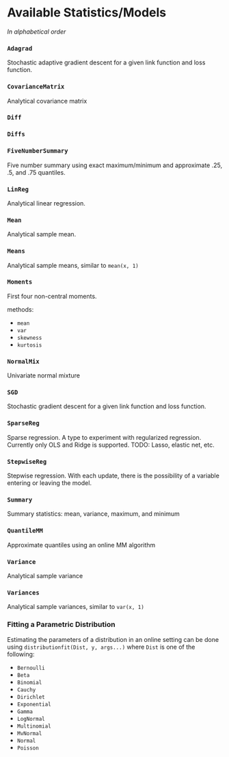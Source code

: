 # Available Statistics/Models
*In alphabetical order*


### `Adagrad`
Stochastic adaptive gradient descent for a given link function and loss function.

### `CovarianceMatrix`
Analytical covariance matrix

### `Diff`
### `Diffs`
### `FiveNumberSummary`  
Five number summary using exact maximum/minimum and approximate .25, .5, and .75 quantiles.

### `LinReg`
Analytical linear regression.

### `Mean`
Analytical sample mean.

### `Means`
Analytical sample means, similar to `mean(x, 1)`

### `Moments`
First four non-central moments.

methods:  

- `mean`
- `var`
- `skewness`
- `kurtosis`

### `NormalMix`
Univariate normal mixture

### `SGD`
Stochastic gradient descent for a given link function and loss function.

### `SparseReg`
Sparse regression.  A type to experiment with regularized regression.  Currently only OLS and Ridge is supported.  TODO: Lasso, elastic net, etc.

### `StepwiseReg`
Stepwise regression.  With each update, there is the possibility of a variable entering or leaving the model.

### `Summary`
Summary statistics: mean, variance, maximum, and minimum

### `QuantileMM`
Approximate quantiles using an online MM algorithm

### `Variance`
Analytical sample variance

### `Variances`
Analytical sample variances, similar to `var(x, 1)`


### Fitting a Parametric Distribution

Estimating the parameters of a distribution in an online setting can be done using `distributionfit(Dist, y, args...)` where `Dist` is one of the following:

- `Bernoulli`
- `Beta`
- `Binomial`
- `Cauchy`
- `Dirichlet`
- `Exponential`
- `Gamma`
- `LogNormal`
- `Multinomial`
- `MvNormal`
- `Normal`
- `Poisson`
